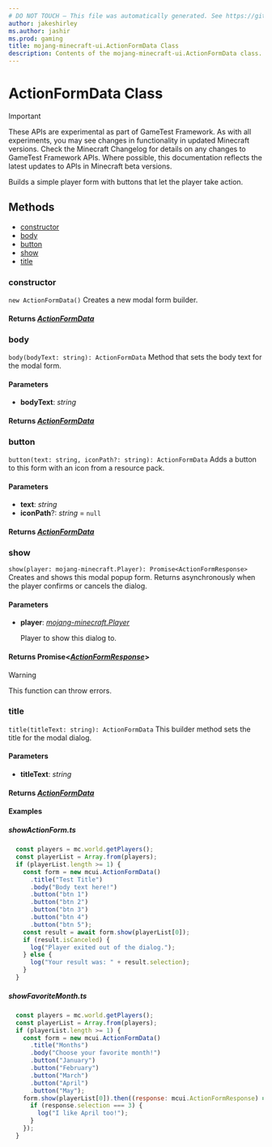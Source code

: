 ```yaml
---
# DO NOT TOUCH — This file was automatically generated. See https://github.com/Mojang/MinecraftApiDocsGenerator to modify descriptions, examples, etc.
author: jakeshirley
ms.author: jashir
ms.prod: gaming
title: mojang-minecraft-ui.ActionFormData Class
description: Contents of the mojang-minecraft-ui.ActionFormData class.
---
```

# ActionFormData Class
>[!IMPORTANT]
>These APIs are experimental as part of GameTest Framework. As with all experiments, you may see changes in functionality in updated Minecraft versions. Check the Minecraft Changelog for details on any changes to GameTest Framework APIs. Where possible, this documentation reflects the latest updates to APIs in Minecraft beta versions.

Builds a simple player form with buttons that let the player take action.

## Methods
- [constructor](#constructor)
- [body](#body)
- [button](#button)
- [show](#show)
- [title](#title)

### **constructor**
`
new ActionFormData()
`
Creates a new modal form builder.

#### **Returns** [*ActionFormData*](ActionFormData.md)

### **body**
`
body(bodyText: string): ActionFormData
`
Method that sets the body text for the modal form.

#### **Parameters**
- **bodyText**: *string*

#### **Returns** [*ActionFormData*](ActionFormData.md)

### **button**
`
button(text: string, iconPath?: string): ActionFormData
`
Adds a button to this form with an icon from a resource pack.

#### **Parameters**
- **text**: *string*
- **iconPath**?: *string* = `null`

#### **Returns** [*ActionFormData*](ActionFormData.md)

### **show**
`
show(player: mojang-minecraft.Player): Promise<ActionFormResponse>
`
Creates and shows this modal popup form. Returns asynchronously when the player confirms or cancels the dialog.

#### **Parameters**
- **player**: [*mojang-minecraft.Player*](../mojang-minecraft/Player.md)
  
  Player to show this dialog to.

#### **Returns** Promise&lt;[*ActionFormResponse*](ActionFormResponse.md)&gt;
> [!WARNING]
> This function can throw errors.

### **title**
`
title(titleText: string): ActionFormData
`
This builder method sets the title for the modal dialog.

#### **Parameters**
- **titleText**: *string*

#### **Returns** [*ActionFormData*](ActionFormData.md)

#### **Examples**
##### *showActionForm.ts*
```javascript
  const players = mc.world.getPlayers();
  const playerList = Array.from(players);
  if (playerList.length >= 1) {
    const form = new mcui.ActionFormData()
      .title("Test Title")
      .body("Body text here!")
      .button("btn 1")
      .button("btn 2")
      .button("btn 3")
      .button("btn 4")
      .button("btn 5");
    const result = await form.show(playerList[0]);
    if (result.isCanceled) {
      log("Player exited out of the dialog.");
    } else {
      log("Your result was: " + result.selection);
    }
  }
```
##### *showFavoriteMonth.ts*
```javascript
  const players = mc.world.getPlayers();
  const playerList = Array.from(players);
  if (playerList.length >= 1) {
    const form = new mcui.ActionFormData()
      .title("Months")
      .body("Choose your favorite month!")
      .button("January")
      .button("February")
      .button("March")
      .button("April")
      .button("May");
    form.show(playerList[0]).then((response: mcui.ActionFormResponse) => {
      if (response.selection === 3) {
        log("I like April too!");
      }
    });
  }
```

